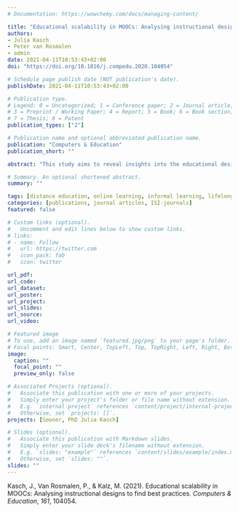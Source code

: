 ```yaml
---
# Documentation: https://wowchemy.com/docs/managing-content/

title: "Educational scalability in MOOCs: Analysing instructional designs to find best practices"
authors:
- Julia Kasch
- Peter van Rosmalen
- admin
date: 2021-04-11T10:53:43+02:00
doi: "https://doi.org/10.1016/j.compedu.2020.104054"

# Schedule page publish date (NOT publication's date).
publishDate: 2021-04-11T10:53:43+02:00

# Publication type.
# Legend: 0 = Uncategorized; 1 = Conference paper; 2 = Journal article;
# 3 = Preprint / Working Paper; 4 = Report; 5 = Book; 6 = Book section;
# 7 = Thesis; 8 = Patent
publication_types: ["2"]

# Publication name and optional abbreviated publication name.
publication: "Computers & Education"
publication_short: ""

abstract: "This study aims to reveal insights into the educational design of Massive Open Online Courses (MOOCs) in particular on their educational scalability: How do MOOCs provide interaction and formative feedback to high student numbers without being highly depending on the capacity of the teacher? We have applied a design analysis instrument that was specifically developed for large-scale online courses to analyse fifty MOOCs in a qualitative way. The goal of the analysis was to detect scalable best practices of formative feedback and interaction and focused on when, how and from whom students received formative feedback. To get more insight into the scalable best practices we also investigated on which complexity level they were provided. The analysis indicated scalable best practices on various complexity levels and across different learning ac- tivities. This shows that scalable formative feedback and interaction can be provided in MOOCs through different formats such quizzes, peer-feedback and simulations. The majority of the MOOCs in our sample provide student-content interaction during knowledge transfer activities (‘knows’). A selection of design examples is discussed as potentially best practices for educational scalability, not only for MOOCs but also for online education in general. While the study shows examples of scalable design choices in (open) online education, it also indicates a need for more elaborate interactions and feedback in MOOCs in order to improve their educational value and quality."

# Summary. An optional shortened abstract.
summary: ""

tags: [distance education, online learning, informal learning, lifelong learning, pedagogical issues, teaching/learning strategies]
categories: [publications, journal articles, ISI-journals]
featured: false

# Custom links (optional).
#   Uncomment and edit lines below to show custom links.
# links:
# - name: Follow
#   url: https://twitter.com
#   icon_pack: fab
#   icon: twitter

url_pdf:
url_code:
url_dataset:
url_poster:
url_project:
url_slides:
url_source:
url_video:

# Featured image
# To use, add an image named `featured.jpg/png` to your page's folder. 
# Focal points: Smart, Center, TopLeft, Top, TopRight, Left, Right, BottomLeft, Bottom, BottomRight.
image:
  caption: ""
  focal_point: ""
  preview_only: false

# Associated Projects (optional).
#   Associate this publication with one or more of your projects.
#   Simply enter your project's folder or file name without extension.
#   E.g. `internal-project` references `content/project/internal-project/index.md`.
#   Otherwise, set `projects: []`.
projects: [Sooner, PhD Julia Kasch]

# Slides (optional).
#   Associate this publication with Markdown slides.
#   Simply enter your slide deck's filename without extension.
#   E.g. `slides: "example"` references `content/slides/example/index.md`.
#   Otherwise, set `slides: ""`.
slides: ""
---
```


Kasch, J., Van Rosmalen, P., & Kalz, M. (2021). Educational scalability in MOOCs: Analysing instructional designs to find best practices. *Computers & Education*, *161*, 104054.